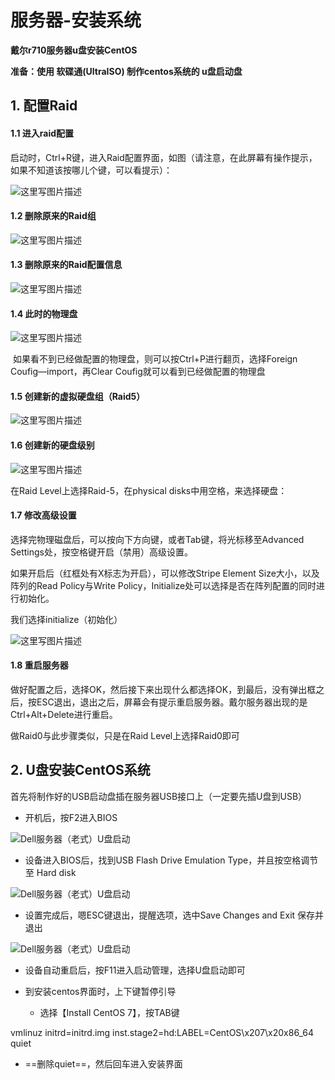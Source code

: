 # 服务器-安装系统

**戴尔r710服务器u盘安装CentOS**

**准备：使用 软碟通(UltraISO) 制作centos系统的 u盘启动盘**

## 1. 配置Raid

#### 1.1 进入raid配置

启动时，Ctrl+R键，进入Raid配置界面，如图（请注意，在此屏幕有操作提示，如果不知道该按哪儿个键，可以看提示）：

![这里写图片描述](https://img-blog.csdn.net/20171217150133332?watermark/2/text/aHR0cDovL2Jsb2cuY3Nkbi5uZXQvemxsXzA0MDU=/font/5a6L5L2T/fontsize/400/fill/I0JBQkFCMA==/dissolve/70/gravity/SouthEast)

#### 1.2 删除原来的Raid组
![这里写图片描述](https://img-blog.csdn.net/20171217150340309?watermark/2/text/aHR0cDovL2Jsb2cuY3Nkbi5uZXQvemxsXzA0MDU=/font/5a6L5L2T/fontsize/400/fill/I0JBQkFCMA==/dissolve/70/gravity/SouthEast)

#### 1.3 删除原来的Raid配置信息
![这里写图片描述](https://img-blog.csdn.net/20171217150422469?watermark/2/text/aHR0cDovL2Jsb2cuY3Nkbi5uZXQvemxsXzA0MDU=/font/5a6L5L2T/fontsize/400/fill/I0JBQkFCMA==/dissolve/70/gravity/SouthEast)


#### 1.4 此时的物理盘
![这里写图片描述](https://img-blog.csdn.net/20171217150712121?watermark/2/text/aHR0cDovL2Jsb2cuY3Nkbi5uZXQvemxsXzA0MDU=/font/5a6L5L2T/fontsize/400/fill/I0JBQkFCMA==/dissolve/70/gravity/SouthEast)

​    如果看不到已经做配置的物理盘，则可以按Ctrl+P进行翻页，选择Foreign Coufig—import，再Clear Coufig就可以看到已经做配置的物理盘

#### 1.5 创建新的虚拟硬盘组（Raid5）
![这里写图片描述](https://img-blog.csdn.net/20171217151048523?watermark/2/text/aHR0cDovL2Jsb2cuY3Nkbi5uZXQvemxsXzA0MDU=/font/5a6L5L2T/fontsize/400/fill/I0JBQkFCMA==/dissolve/70/gravity/SouthEast)

#### 1.6 创建新的硬盘级别
![这里写图片描述](https://img-blog.csdn.net/20171217151205109?watermark/2/text/aHR0cDovL2Jsb2cuY3Nkbi5uZXQvemxsXzA0MDU=/font/5a6L5L2T/fontsize/400/fill/I0JBQkFCMA==/dissolve/70/gravity/SouthEast)

在Raid Level上选择Raid-5，在physical disks中用空格，来选择硬盘：



#### 1.7 修改高级设置

选择完物理磁盘后，可以按向下方向键，或者Tab键，将光标移至Advanced Settings处，按空格键开启（禁用）高级设置。

如果开启后（红框处有X标志为开启），可以修改Stripe Element Size大小，以及阵列的Read Policy与Write Policy，Initialize处可以选择是否在阵列配置的同时进行初始化。

我们选择initialize（初始化）

![这里写图片描述](https://img-blog.csdn.net/20171217151253473?watermark/2/text/aHR0cDovL2Jsb2cuY3Nkbi5uZXQvemxsXzA0MDU=/font/5a6L5L2T/fontsize/400/fill/I0JBQkFCMA==/dissolve/70/gravity/SouthEast)

#### 1.8 重启服务器

做好配置之后，选择OK，然后接下来出现什么都选择OK，到最后，没有弹出框之后，按ESC退出，退出之后，屏幕会有提示重启服务器。戴尔服务器出现的是Ctrl+Alt+Delete进行重启。

做Raid0与此步骤类似，只是在Raid Level上选择Raid0即可

## 2. U盘安装CentOS系统

首先将制作好的USB启动盘插在服务器USB接口上（一定要先插U盘到USB）

- 开机后，按F2进入BIOS 

![Dell服务器（老式）U盘启动](https://exp-picture.cdn.bcebos.com/ba97ffd06de89a61247a062045e8b004551badf6.jpg?x-bce-process=image%2Fresize%2Cm_lfit%2Cw_500%2Climit_1)

-  设备进入BIOS后，找到USB Flash Drive Emulation Type，并且按空格调节至 Hard disk

![Dell服务器（老式）U盘启动](https://exp-picture.cdn.bcebos.com/906dbbcadce89048bba33044130e5f20427192f6.jpg?x-bce-process=image%2Fresize%2Cm_lfit%2Cw_500%2Climit_1)

- 设置完成后，嗯ESC键退出，提醒选项，选中Save Changes and Exit 保存并退出

![Dell服务器（老式）U盘启动](https://exp-picture.cdn.bcebos.com/994f412043715fdbf77ffe89468920c5270f8cf6.jpg?x-bce-process=image%2Fresize%2Cm_lfit%2Cw_500%2Climit_1)

- 设备自动重启后，按F11进入启动管理，选择U盘启动即可

- 到安装centos界面时，上下键暂停引导

  - 选择【Install CentOS 7】，按TAB键

vmlinuz initrd=initrd.img inst.stage2=hd:LABEL=CentOS\x207\x20x86_64 quiet 

  - ==删除quiet==，然后回车进入安装界面
